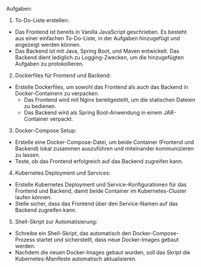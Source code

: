 Aufgaben: 

1. To-Do-Liste erstellen: 
- Das Frontend ist bereits in Vanilla JavaScript geschrieben. Es besteht aus einer einfachen To-Do-Liste, in der Aufgaben hinzugefügt und angezeigt werden können. 
- Das Backend ist mit Java, Spring Boot, und Maven entwickelt. Das Backend dient lediglich zu Logging-Zwecken, um die hinzugefügten Aufgaben zu protokollieren. 

2. Dockerfiles für Frontend und Backend: 
- Erstelle Dockerfiles, um sowohl das Frontend als auch das Backend in Docker-Containern zu verpacken. 
  - Das Frontend wird mit Nginx bereitgestellt, um die statischen Dateien zu bedienen. 
  - Das Backend wird als Spring Boot-Anwendung in einem JAR-Container verpackt. 

3. Docker-Compose Setup: 
- Erstelle eine Docker-Compose-Datei, um beide Container (Frontend und Backend) lokal zusammen auszuführen und miteinander kommunizieren zu lassen. 
- Teste, ob das Frontend erfolgreich auf das Backend zugreifen kann. 

4. Kubernetes Deployment und Services: 
- Erstelle Kubernetes Deployment und Service-Konfigurationen für das Frontend und Backend, damit beide Container im Kubernetes-Cluster laufen können. 
- Stelle sicher, dass das Frontend über den Service-Namen auf das Backend zugreifen kann. 

5. Shell-Skript zur Automatisierung: 
- Schreibe ein Shell-Skript, das automatisch den Docker-Compose-Prozess startet und sicherstellt, dass neue Docker-Images gebaut werden. 
- Nachdem die neuen Docker-Images gebaut wurden, soll das Skript die Kubernetes-Manifeste automatisch aktualisieren. 
